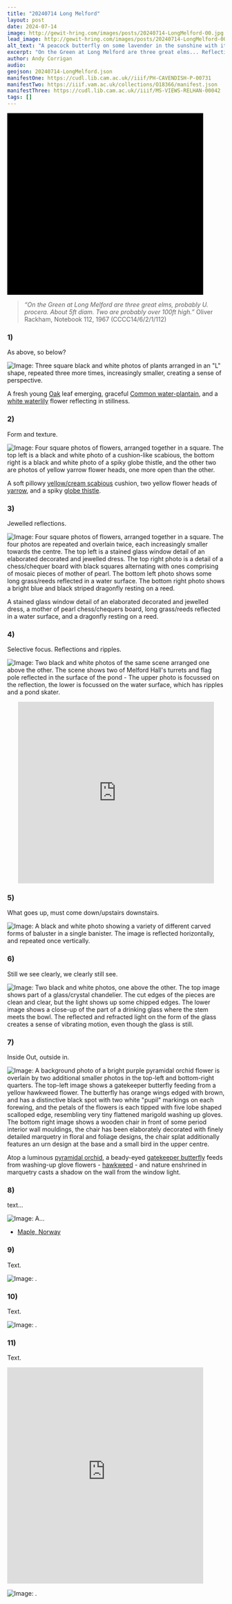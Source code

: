 ```yaml
---
title: "20240714 Long Melford"
layout: post
date: 2024-07-14
image: http://gewit-hring.com/images/posts/20240714-LongMelford-00.jpg
lead_image: http://gewit-hring.com/images/posts/20240714-LongMelford-00.jpg
alt_text: "A peacock butterfly on some lavender in the sunshine with its wings slightly ajar "
excerpt: "On the Green at Long Melford are three great elms... Reflections, refractions, repetitions, and perspectives."
author: Andy Corrigan
audio:
geojson: 20240714-LongMelford.json
manifestOne: https://cudl.lib.cam.ac.uk//iiif/PH-CAVENDISH-P-00731 
manifestTwo: https://iiif.vam.ac.uk/collections/O18366/manifest.json
manifestThree: https://cudl.lib.cam.ac.uk//iiif/MS-VIEWS-RELHAN-00042
tags: []
---
```

<div class="uv" data-locale="en-GB:English (GB),cy-GB:Cymraeg" data-config="/config.json" data-uri="https://cudl.lib.cam.ac.uk//iiif/MS-CCCC-00014-00006-00002-00001-00112.json" data-collectionindex="0" data-manifestindex="0" data-sequenceindex="0" data-canvasindex="35" data-xywh="-1334,0,5176,2093" data-rotation="0" style="width:90%; height:420px; background-color: #000"></div><script type="text/javascript" id="embedUV" src="https://universalviewer.io/vendor/uv/lib/embed.js"></script><script type="text/javascript">/* wordpress fix */</script>

> *“On the Green at Long Melford are three great elms, probably U. procera. About 5ft diam. Two are probably over 100ft high.”*
> Oliver Rackham, Notebook 112, 1967 (CCCC14/6/2/1/112) 

### 1) 
As above, so below?

![Image: Three square black and white photos of plants arranged in an "L" shape, repeated three more times, increasingly smaller, creating a sense of perspective.]({{site.url}}/images/posts/20240714-LongMelford/20240714-LongMelford-01.jpg)

A fresh young [Oak](https://en.wikipedia.org/wiki/Oak) leaf emerging, graceful [Common water-plantain](https://en.wikipedia.org/wiki/Alisma_plantago-aquatica), and a [white waterlily](https://en.wikipedia.org/wiki/Nymphaea_alba) flower reflecting in stillness.

### 2) 
Form and texture.

![Image: Four square photos of flowers, arranged together in a square. The top left is a black and white photo of a cushion-like scabious, the bottom right is a black and white photo of a spiky globe thistle, and the other two are photos of yellow yarrow flower heads, one more open than the other.]({{site.url}}/images/posts/20240714-LongMelford/20240714-LongMelford-02.jpg)

A soft pillowy [yellow/cream scabious](https://en.wikipedia.org/wiki/Scabiosa_ochroleuca) cushion, two yellow flower heads of [yarrow](https://en.wikipedia.org/wiki/Achillea_ageratum), and a spiky [globe thistle](https://en.wikipedia.org/wiki/Echinops_ritro).

### 3) 
Jewelled reflections. 

![Image: Four square photos of flowers, arranged together in a square. The four photos are repeated and overlain twice, each increasingly smaller towards the centre. The top left is a stained glass window detail of an elaborated decorated and jewelled dress. The top right photo is a detail of a chess/chequer board with black squares alternating with ones comprising of mosaic pieces of mother of pearl. The bottom left photo shows some long grass/reeds reflected in a water surface. The bottom right photo shows a bright blue and black striped dragonfly resting on a reed.]({{site.url}}/images/posts/20240714-LongMelford/20240714-LongMelford-03.jpg)

A stained glass window detail of an elaborated decorated and jewelled dress, a mother of pearl chess/chequers board, long grass/reeds reflected in a water surface, and a dragonfly resting on a reed.

### 4) 
Selective focus. Reflections and ripples. 

![Image: Two black and white photos of the same scene arranged one above the other. The scene shows two of Melford Hall's turrets and flag pole reflected in the surface of the pond -  The upper photo is focussed on the reflection, the lower is focussed on the water surface, which has ripples and a pond skater.]({{site.url}}/images/posts/20240714-LongMelford/20240714-LongMelford-04.jpg)

<div align="center"><iframe src="https://uv-v3.netlify.app/uv/uv.html#?manifest=https://cudl.lib.cam.ac.uk//iiif/PH-FOWDEN-00016.json&c=0&m=0&s=0&cv=81&config=examples-config.json&locales=en-GB:English (GB),cy-GB:Cymraeg,fr-FR:Français (FR),pl-PL:Polski,sv-SE:Svenska,xx-XX:English (GB) (xx-XX)&xywh=-1873,0,9179,8287&r=0" width="90%" height="420" allowfullscreen frameborder="0"></iframe></div>

### 5) 
What goes up, must come down/upstairs downstairs.

![Image: A black and white photo showing a variety of different carved forms of baluster in a single banister. The image is reflected horizontally, and repeated once vertically.]({{site.url}}/images/posts/20240714-LongMelford/20240714-LongMelford-05.jpg)

### 6) 
Still we see clearly, we clearly still see.

![Image: Two black and white photos, one above the other. The top image shows part of a glass/crystal chandelier. The cut edges of the pieces are clean and clear, but the light shows up some chipped edges. The lower image shows a close-up of the part of a drinking glass where the stem meets the bowl. The reflected and refracted light on the form of the glass creates a sense of vibrating motion, even though the glass is still.]({{site.url}}/images/posts/20240714-LongMelford/20240714-LongMelford-06.jpg)

### 7)  
Inside Out, outside in.

![Image: A background photo of a bright purple pyramidal orchid flower is overlain by two additional smaller photos in the top-left and bottom-right quarters. The top-left image shows a gatekeeper butterfly feeding from a yellow hawkweed flower. The butterfly has orange wings edged with brown, and has a distinctive black spot with two white "pupil" markings on each forewing, and the petals of the flowers is each tipped with five lobe shaped scalloped edge, resembling very tiny flattened marigold washing up gloves. The bottom right image shows a wooden chair in front of some period interior wall mouldings, the chair has been elaborately decorated with finely detailed marquetry in floral and foliage designs, the chair splat additionally features an urn design at the base and a small bird in the upper centre.]({{site.url}}/images/posts/20240714-LongMelford/20240714-LongMelford-07.jpg)

Atop a luminous [pyramidal orchid](https://en.wikipedia.org/wiki/Anacamptis_pyramidalis), a beady-eyed [gatekeeper butterfly](https://www.wildlifetrusts.org/wildlife-explorer/invertebrates/butterflies/gatekeeper) feeds from washing-up glove flowers - [hawkweed](https://en.wikipedia.org/wiki/Hieracium) - and nature enshrined in marquetry casts a shadow on the wall from the window light.  

### 8) 
text... 

![Image: A...]({{site.url}}/images/posts/20240714-LongMelford/20240714-LongMelford-08.jpg)


- [Maple, Norway](https://www.woodlandtrust.org.uk/trees-woods-and-wildlife/british-trees/a-z-of-british-trees/norway-maple/)

### 9) 
Text.

![Image: .]({{site.url}}/images/posts/20240714-LongMelford/20240714-LongMelford-09.jpg)

### 10) 
Text. 

![Image: .]({{site.url}}/images/posts/20240714-LongMelford/20240714-LongMelford-10.jpg)

### 11) 
Text. 

<iframe src="https://fitzmuseum.cam.ac.uk/uv.html#?manifest={{ page.manifestTwo }}&c=0&m=0&cv=0&config=&locales=en-GB:English (GB),cy-GB:Cymraeg,fr-FR:Français (FR),pl-PL:Polski,sv-SE:Svenska&r=0" width="90%" height="500" allowfullscreen frameborder="0"></iframe>

![Image: .]({{site.url}}/images/posts/20240714-LongMelford/20240714-LongMelford-11.jpg)
